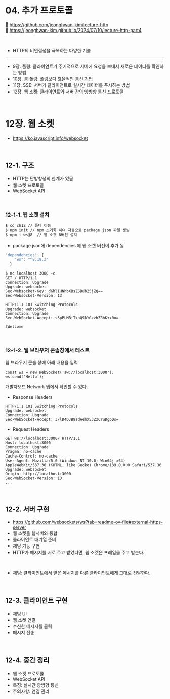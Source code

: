 # 04. 추가 프로토콜

🔗 https://github.com/jeonghwan-kim/lecture-http  
🔗 https://jeonghwan-kim.github.io/2024/07/10/lecture-http-part4

<br>

- HTTP의 비연결성을 극복하는 다양한 기술

<hr>

- 9장. 폴링: 클라이언트가 주기적으로 서버에 요청을 보내서 새로운 데이터를 확인하는 방법
- 10장. 롱 폴링: 폴링보다 효율적인 통신 기법
- 11장. SSE: 서버가 클라이언트로 실시간 데이터를 푸시하는 방법
- 12장. 웹 소켓: 클라이언트와 서버 간의 양방향 통신 프로토콜

<br>

# 12장. 웹 소켓

- https://ko.javascript.info/websocket

<br>

## 12-1. 구조

- HTTP는 단방향성의 한계가 있음
- 웹 소켓 프로토콜
- WebSocket API

<br>

### 12-1-1. 웹 소켓 설치

```bash
$ cd ch12 // 폴더 이동
$ npm init // npm 초기화 하여 자동으로 package.json 파일 생성
$ npm i ws@8  // 웹 소켓 8버전 설치
```

- package.json에 dependencies 에 웹 소켓 버전이 추가 됨

```javascript
"dependencies": {
    "ws": "^8.18.3"
  }
```

```shell
$ nc localhost 3000 -c
GET / HTTP/1.1
Connection: Upgrade
Upgrade: websocket
Sec-Websocket-Key: dGhlIHNhbXBsZSBub25jZQ==
Sec-Websocket-Version: 13

HTTP:1.1 101 Switching Protocols
Upgrade: websocket
Connection: Upgrade
Sec-WebSocket-Accept: s3pPLMBiTxaQ9kYGzzhZRbK+x0o=

?Welcome
```

<br>

### 12-1-2. 웹 브라우저 콘솔창에서 테스트

웹 브라우저 콘솔 창에 아래 내용을 입력

```shell
const ws = new WebSocket('sw://localhost:3000');
ws.send('Hello');
```

개발자모드 Network 탭에서 확인할 수 있다.

- Response Headers

```text
HTTP/1.1 101 Switching Protocols
Upgrade: websocket
Connection: Upgrade
Sec-WebSocket-Accept: 3/lD4DJB9zdAehX5JZzCruDgpDs=
```

- Request Headers

```text
GET ws://localhost:3000/ HTTP/1.1
Host: localhost:3000
Connection: Upgrade
Pragma: no-cache
Cache-Control: no-cache
User-Agent: Mozilla/5.0 (Windows NT 10.0; Win64; x64) AppleWebKit/537.36 (KHTML, like Gecko) Chrome/139.0.0.0 Safari/537.36
Upgrade: websocket
Origin: http://localhost:3000
Sec-WebSocket-Version: 13
...
```

<br>

## 12-2. 서버 구현

- https://github.com/websockets/ws?tab=readme-ov-file#external-https-server
- 웹 소켓을 웹서버와 통합
- 클라이언트 대기열 준비
- 채팅 기능 구현
- HTTP가 메시지를 서로 주고 받았다면, 웹 소켓은 프레임을 주고 받는다.

<br>

- 채팅: 클라이언트에서 받은 메시지를 다른 클라이언트에게 그대로 전달한다.

<br>

## 12-3. 클라이언트 구현

- 채팅 UI
- 웹 소켓 연결
- 수신한 메시지를 클릭
- 메시지 전송

<br>

## 12-4. 중간 정리

- 웹 소켓 프로토콜
- WebSocket API
- 특징: 실시간 양방향 통신
- 주의사항: 연결 관리
